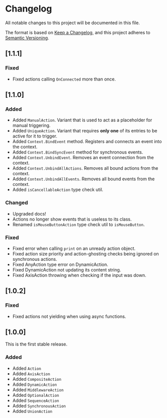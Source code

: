 # Changelog
All notable changes to this project will be documented in this file.

The format is based on [Keep a Changelog](https://keepachangelog.com/en/1.0.0/),
and this project adheres to [Semantic Versioning](https://semver.org/spec/v2.0.0.html).

## [1.1.1]
### Fixed
* Fixed actions calling `OnConnected` more than once.

## [1.1.0]
### Added
* Added `ManualAction`. Variant that is used to act as a placeholder for manual triggering.
* Added `UniqueAction`. Variant that requires **only one** of its entries to be active for it to trigger.
* Added `Context.BindEvent` method. Registers and connects an event into the context.
* Added `Context.BindSyncEvent` method for synchronous events.
* Added `Context.UnbindEvent`. Removes an event connection from the context.
* Added `Context.UnbindAllActions`. Removes all bound actions from the context.
* Added `Context.UnbindAllEvents`. Removes all bound events from the context.
* Added `isCancellableAction` type check util.

### Changed
* Upgraded docs!
* Actions no longer show events that is useless to its class.
* Renamed `isMouseButtonAction` type check util to `isMouseButton`.

### Fixed
* Fixed error when calling `print` on an unready action object.
* Fixed action size priority and action-ghosting checks being ignored on synchronous actions.
* Fixed AnyAction type error on DynamicAction.
* Fixed DynamicAction not updating its content string.
* Fixed AxisAction throwing when checking if the input was down.

## [1.0.2]
### Fixed
* Fixed actions not yielding when using async functions.

## [1.0.0]
This is the first stable release.

### Added
* Added `Action`
* Added `AxisAction`
* Added `CompositeAction`
* Added `DynamicAction`
* Added `MiddlewareAction`
* Added `OptionalAction`
* Added `SequenceAction`
* Added `SynchronousAction`
* Added `UnionAction`